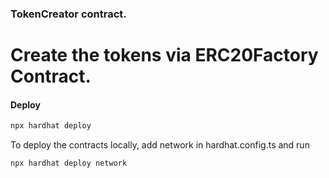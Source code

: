 ### TokenCreator contract.

# Create the tokens via ERC20Factory Contract.

#### Deploy

```bash
npx hardhat deploy
```

To deploy the contracts locally, add network in hardhat.config.ts and run

```bash
npx hardhat deploy network
```